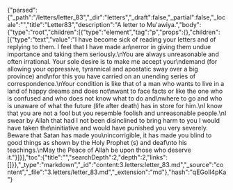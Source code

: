 {"parsed":{"_path":"/letters/letter_83","_dir":"letters","_draft":false,"_partial":false,"_locale":"","title":"Letter83","description":"A letter to Mu'awiya.","body":{"type":"root","children":[{"type":"element","tag":"p","props":{},"children":[{"type":"text","value":"I have become sick of reading your letters and of replying to them. I feel that I have made an\nerror in giving them undue importance and taking them seriously.\nYou are always unreasonable and often irrational. Your sole desire is to make me accept your\ndemand (for allowing your oppressive, tyrannical and apostatic sway over a big province) and\nfor this you have carried on an unending series of correspondence.\nYour condition is like that of a man who wants to live in a land of happy dreams and does not\nwant to face facts or like the one who is confused and who does not know what to do and\nwhere to go and who is unaware of what the future (life after death) has in store for him.\nI know that you are not a fool but you resemble foolish and unreasonable people.\nI swear by Allah that had I not been disinclined to bring harm to you I would have taken the\ninitiative and would have punished you very severely. Beware that Satan has made you\nincorrigible, it has made you blind to good things as shown by the Holy Prophet (s) and deaf\nto his teachings.\nMay the Peace of Allah be upon those who deserve it."}]}],"toc":{"title":"","searchDepth":2,"depth":2,"links":[]}},"_type":"markdown","_id":"content:3.letters:letter_83.md","_source":"content","_file":"3.letters/letter_83.md","_extension":"md"},"hash":"qEGoll4pKa"}